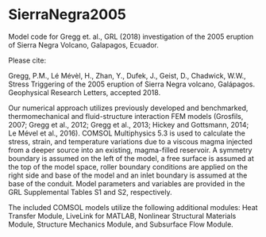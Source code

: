 # SierraNegra2005
Model code for Gregg et. al., GRL (2018) investigation of the 2005 eruption of Sierra Negra Volcano, Galapagos, Ecuador.

Please cite: 

Gregg, P.M., Lé Mévèl, H., Zhan, Y., Dufek, J., Geist, D., Chadwick, W.W., Stress Triggering of the 2005 eruption of Sierra Negra volcano, Galápagos. Geophysical Research Letters, accepted 2018.

Our numerical approach utilizes previously developed and benchmarked, thermomechanical and fluid-structure interaction FEM models (Grosfils, 2007; Gregg et al., 2012; Gregg et al., 2013; Hickey and Gottsmann, 2014; Le Mével et al., 2016). COMSOL Multiphysics 5.3 is used to calculate the stress, strain, and temperature variations due to a viscous magma injected from a deeper source into an existing, magma-filled reservoir. A symmetry boundary is assumed on the left of the model, a free surface is assumed at the top of the model space, roller boundary conditions are applied on the right side and base of the model and an inlet boundary is assumed at the base of the conduit. Model parameters and variables are provided in the GRL Supplemental Tables S1 and S2, respectively.

The included COMSOL models utilize the following additional modules: Heat Transfer Module, LiveLink for MATLAB, Nonlinear Structural Materials Module, Structure Mechanics Module, and Subsurface Flow Module.




